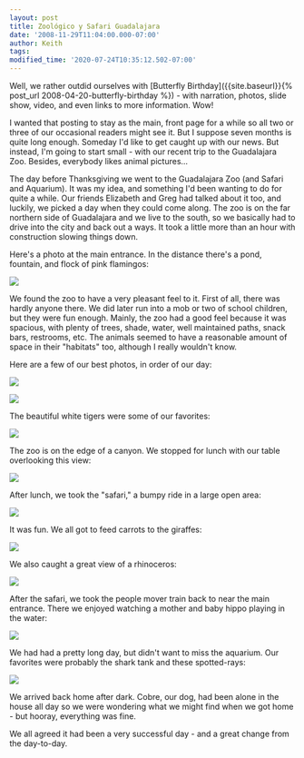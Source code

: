 ```yaml
---
layout: post
title: Zoológico y Safari Guadalajara
date: '2008-11-29T11:04:00.000-07:00'
author: Keith
tags:
modified_time: '2020-07-24T10:35:12.502-07:00'
---
```

Well, we rather outdid ourselves with
[Butterfly Birthday]({{site.baseurl}}{% post_url
2008-04-20-butterfly-birthday
%}) - with
narration, photos, slide show, video, and even links to more information. Wow!

I wanted that posting to stay as the main, front page
for a while so all two or three of our occasional readers might see it.
But I suppose seven months is quite long enough. Someday I'd like to get
caught up with our news. But instead, I'm going to start small - with
our recent trip to the Guadalajara Zoo. Besides, everybody likes animal
pictures...

The day before Thanksgiving we went to the Guadalajara Zoo (and Safari
and Aquarium). It was my idea, and something I'd been wanting to do for
quite a while. Our friends Elizabeth and Greg had talked about it too,
and luckily, we picked a day when they could come along. The zoo is on
the far northern side of Guadalajara and we live to the south, so we
basically had to drive into the city and back out a ways. It took a
little more than an hour with construction slowing things down.

Here's a photo at the main entrance. In the distance there's a pond,
fountain, and flock of pink flamingos:

[![]({{site.baseurl}}/assets/images/IMG_5802.JPG)]({{site.baseurl}}/assets/images/IMG_5802.JPG)

We found the zoo to have a very pleasant feel to it. First of all, there
was hardly anyone there. We did later run into a mob or two of school
children, but they were fun enough. Mainly, the zoo had a good feel
because it was spacious, with plenty of trees, shade, water, well
maintained paths, snack bars, restrooms, etc. The animals seemed to have
a reasonable amount of space in their "habitats" too, although I really
wouldn't know.

Here are a few of our best photos, in order of our day:

[![]({{site.baseurl}}/assets/images/IMG_5813.JPG)]({{site.baseurl}}/assets/images/IMG_5813.JPG)

[![]({{site.baseurl}}/assets/images/IMG_5815.JPG)]({{site.baseurl}}/assets/images/IMG_5815.JPG)

The beautiful white tigers were some of our favorites:

[![]({{site.baseurl}}/assets/images/IMG_5825.JPG)]({{site.baseurl}}/assets/images/IMG_5825.JPG)

The zoo is on the edge of a canyon. We stopped for lunch with our table
overlooking this view:

[![]({{site.baseurl}}/assets/images/IMG_5834.JPG)]({{site.baseurl}}/assets/images/IMG_5834.JPG)

After lunch, we took the "safari," a bumpy ride in a large open area:

[![]({{site.baseurl}}/assets/images/IMG_5842.JPG)]({{site.baseurl}}/assets/images/IMG_5842.JPG)

It was fun. We all got to feed carrots to the giraffes:

[![]({{site.baseurl}}/assets/images/IMG_5851.JPG)]({{site.baseurl}}/assets/images/IMG_5851.JPG)

We also caught a great view of a rhinoceros:

[![]({{site.baseurl}}/assets/images/IMG_5863.JPG)]({{site.baseurl}}/assets/images/IMG_5863.JPG)

After the safari, we took the people mover train back to near the main
entrance. There we enjoyed watching a mother and baby hippo playing in
the water:

[![]({{site.baseurl}}/assets/images/IMG_5866.JPG)]({{site.baseurl}}/assets/images/IMG_5866.JPG)

We had had a pretty long day, but didn't want to miss the aquarium. Our
favorites were probably the shark tank and these spotted-rays:

[![]({{site.baseurl}}/assets/images/IMG_5869.JPG)]({{site.baseurl}}/assets/images/IMG_5869.JPG)

We arrived back home after dark. Cobre, our dog, had been alone in the
house all day so we were wondering what we might find when we got home -
but hooray, everything was fine.

We all agreed it had been a very successful day - and a great change
from the day-to-day.
